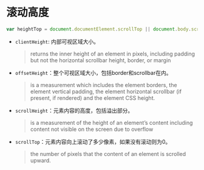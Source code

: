 # 滚动高度

```javascript
var heightTop = document.documentElement.scrollTop || document.body.scrollTop; // 整个页面高度
```

- `clientHeight`: 内部可视区域大小。

  > returns the inner height of an element in pixels, including padding but not the horizontal scrollbar height, border, or margin

- `offsetHeight`：整个可视区域大小，包括border和scrollbar在内。

  > is a measurement which includes the element borders, the element vertical padding, the element horizontal scrollbar (if present, if rendered) and the element CSS height.

- `scrollHeight`：元素内容的高度，包括溢出部分。

  > is a measurement of the height of an element’s content including content not visible on the screen due to overflow

- `scrollTop`：元素内容向上滚动了多少像素，如果没有滚动则为0。

  > the number of pixels that the content of an element is scrolled upward.